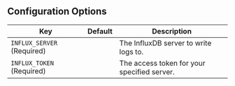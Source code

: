 ## Configuration Options

| Key                        | Default | Description                                 |
|----------------------------|---------|---------------------------------------------|
| `INFLUX_SERVER` (Required) |         | The InfluxDB server to write logs to.       |
| `INFLUX_TOKEN` (Required)  |         | The access token for your specified server. |
